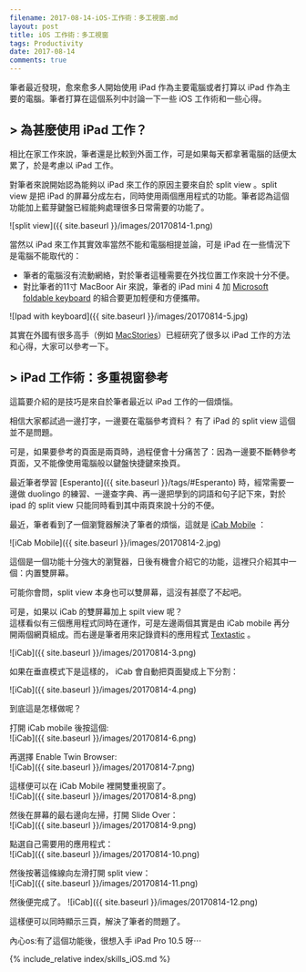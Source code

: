 ```yaml
---
filename: 2017-08-14-iOS-工作術：多工視窗.md
layout: post
title: iOS 工作術：多工視窗
tags: Productivity
date: 2017-08-14
comments: true
---
```

筆者最近發現，愈來愈多人開始使用 iPad 作為主要電腦或者打算以 iPad 作為主要的電腦。筆者打算在這個系列中討論一下一些 iOS 工作術和一些心得。

## > 為甚麼使用 iPad 工作？

相比在家工作來說，筆者還是比較到外面工作，可是如果每天都拿著電腦的話便太累了，於是考慮以 iPad 工作。

對筆者來說開始認為能夠以 iPad 來工作的原因主要來自於 split view 。split view 是把 iPad 的屏幕分成左右，同時使用兩個應用程式的功能。筆者認為這個功能加上藍芽鍵盤已經能夠處理很多日常需要的功能了。

![split view]({{ site.baseurl }}/images/20170814-1.png)

當然以 iPad 來工作其實效率當然不能和電腦相提並論，可是 iPad 在一些情況下是電腦不能取代的：

* 筆者的電腦沒有流動網絡，對於筆者這種需要在外找位置工作來說十分不便。
* 對比筆者的11寸 MacBoor Air 來說，筆者的 iPad mini 4 加 [Microsoft foldable keyboard](https://www.microsoft.com/accessories/en-us/products/keyboards/universal-foldable-keyboard/gu5-00001) 的組合要更加輕便和方便攜帶。

![Ipad with keyboard]({{ site.baseurl }}/images/20170814-5.jpg)

其實在外國有很多高手（例如 [MacStories](https://www.macstories.net)）已經研究了很多以 iPad 工作的方法和心得，大家可以參考一下。

## > iPad 工作術：多重視窗參考

這篇要介紹的是技巧是來自於筆者最近以 iPad 工作的一個煩惱。

相信大家都試過一邊打字，一邊要在電腦參考資料？ 有了 iPad 的 split view 這個並不是問題。

可是，如果要參考的頁面是兩頁時，過程便會十分痛苦了：因為一邊要不斷轉參考頁面，又不能像使用電腦般以鍵盤快捷鍵來換頁。

最近筆者學習 [Esperanto]({{ site.baseurl }}/tags/#Esperanto) 時，經常需要一邊做 duolingo 的練習、一邊查字典、再一邊把學到的詞語和句子記下來，對於 ipad 的 split view 只能同時看到其中兩頁來說十分的不便。

最近，筆者看到了一個瀏覽器解決了筆者的煩惱，這就是 [iCab Mobile](https://appsto.re/hk/mKwxs.i) ：

![iCab Mobile]({{ site.baseurl }}/images/20170814-2.jpg)

這個是一個功能十分強大的瀏覽器，日後有機會介紹它的功能，這裡只介紹其中一個：内置雙屏幕。
<!-- todo how to enable it? -->
可能你會問，split view 本身也可以雙屏幕，這沒有甚麼了不起吧。

可是，如果以 iCab 的雙屏幕加上 spilt view 呢？  
這樣看似有三個應用程式同時在運作，可是左邊兩個其實是由 iCab mobile 再分開兩個網頁組成。而右邊是筆者用來記錄資料的應用程式 [Textastic](https://www.textasticapp.com) 。

![iCab]({{ site.baseurl }}/images/20170814-3.png)

如果在垂直模式下是這樣的， iCab 會自動把頁面變成上下分割：

![iCab]({{ site.baseurl }}/images/20170814-4.png)

到底這是怎樣做呢？

打開 iCab mobile 後按這個:  
![iCab]({{ site.baseurl }}/images/20170814-6.png)

再選擇 Enable Twin Browser:  
![iCab]({{ site.baseurl }}/images/20170814-7.png)

這樣便可以在 iCab Mobile 裡開雙重視窗了。  
![iCab]({{ site.baseurl }}/images/20170814-8.png)

然後在屏幕的最右邊向左掃，打開 Slide Over：  
![iCab]({{ site.baseurl }}/images/20170814-9.png)

點選自己需要用的應用程式：  
![iCab]({{ site.baseurl }}/images/20170814-10.png)

然後按著這條線向左滑打開 split view：  
![iCab]({{ site.baseurl }}/images/20170814-11.png)

然後便完成了。
![iCab]({{ site.baseurl }}/images/20170814-12.png)

這樣便可以同時顯示三頁，解決了筆者的問題了。



內心os:有了這個功能後，很想入手 iPad Pro 10.5 呀⋯

{% include_relative index/skills_iOS.md %}


